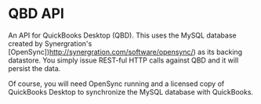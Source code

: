 # QBD API

An API for QuickBooks Desktop (QBD). This uses the MySQL database created by Synergration's [OpenSync])http://synergration.com/software/opensync/) as its backing datastore. You simply issue REST-ful HTTP calls against QBD and it will persist the data.

Of course, you will need OpenSync running and a licensed copy of QuickBooks Desktop to synchronize the MySQL database with QuickBooks.
